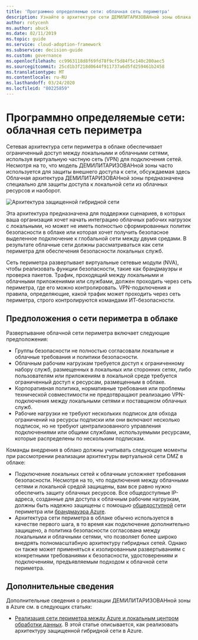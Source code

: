 ```yaml
---
title: 'Программно определяемые сети: облачная сеть периметра'
description: Узнайте о архитектуре сети ДЕМИЛИТАРИЗОВАНной зоны облака, которая обеспечивает ограниченный доступ между локальными и облачными сетями с помощью VPN.
author: rotycenh
ms.author: abuck
ms.date: 02/11/2019
ms.topic: guide
ms.service: cloud-adoption-framework
ms.subservice: decision-guide
ms.custom: governance
ms.openlocfilehash: cc9963118d8f69fd78f9cf5d84f5c140c200aec5
ms.sourcegitcommit: 25cd1b3f218d0644f911737a6d5fd259461b2458
ms.translationtype: MT
ms.contentlocale: ru-RU
ms.lasthandoff: 03/24/2020
ms.locfileid: "80225859"
---
```

# <a name="software-defined-networking-cloud-dmz"></a>Программно определяемые сети: облачная сеть периметра

Сетевая архитектура сети периметра в облаке обеспечивает ограниченный доступ между локальными и облачными сетями, используя виртуальную частную сеть (VPN) для подключения сетей. Несмотря на то, что модель ДЕМИЛИТАРИЗОВАНной зоны часто используется для защиты внешнего доступа к сети, обсуждаемая здесь Облачная архитектура ДЕМИЛИТАРИЗОВАНной зоны предназначена специально для защиты доступа к локальной сети из облачных ресурсов и наоборот.

![Архитектура защищенной гибридной сети](https://docs.microsoft.com/azure/architecture/reference-architectures/dmz/images/dmz-private.png)

Эта архитектура предназначена для поддержки сценариев, в которых ваша организация хочет начать интеграцию облачных рабочих нагрузок с локальными, но может не иметь полностью сформированных политик безопасности в облаке или которая хочет получить безопасное выделенное подключение к глобальной сети между двумя средами. В результате облачные сети должны рассматриваться как сети периметра для обеспечения безопасности локальных служб.

Сеть периметра развертывает виртуальные сетевые модули (NVA), чтобы реализовать функции безопасности, такие как брандмауэры и проверка пакетов. Трафик, проходящий между локальными и облачными приложениями или службами, должен проходить через сеть периметра, где его можно контролировать. VPN-подключения и правила, определяющие, какой трафик может проходить через сеть периметра, строго контролируются командами ИТ-безопасности.

## <a name="cloud-dmz-assumptions"></a>Предположения о сети периметра в облаке

Развертывание облачной сети периметра включает следующие предположения:

- Группы безопасности не полностью согласовали локальные и облачные требования и политики безопасности.
- Облачным рабочим нагрузкам требуется доступ к ограниченному набору служб, размещенных в локальных или сторонних сетях, либо пользователям или приложениям в локальной среде требуется ограниченный доступ к ресурсам, размещенным в облаке.
- Корпоративная политика, нормативные требования или проблемы технической совместимости не предотвращают реализацию VPN-подключения между локальными сетями и поставщиком облачных служб.
- Рабочие нагрузки не требуют нескольких подписок для обхода ограничений на ресурсы подписки или они включают несколько подписок, но не требуют централизованного управления подключениями или общими службами, используемыми ресурсами, которые распределены по нескольким подпискам.

Команды внедрения в облако должны учитывать следующие моменты при рассмотрении реализации архитектуры виртуальной сети DMZ в облаке:

- Подключение локальных сетей к облачным усложняет требования безопасности. Несмотря на то, что подключения между облачными сетями и локальной средой защищены, вам все равно нужно обеспечить защиту облачных ресурсов. Все общедоступные IP-адреса, созданные для доступа к облачным рабочим нагрузкам, должны быть надежно защищены с помощью [общедоступной](https://docs.microsoft.com/azure/architecture/reference-architectures/dmz/secure-vnet-dmz?toc=https://docs.microsoft.com/azure/cloud-adoption-framework/toc.json&bc=https://docs.microsoft.com/azure/cloud-adoption-framework/_bread/toc.json) сети периметра или [брандмауэра Azure](https://docs.microsoft.com/azure/firewall).
- Архитектура сети периметра в облаке обычно используется в качестве первого шага, в то время как подключение дополнительно защищено, а политика безопасности согласована между локальными и облачными сетями, что позволяет более широко внедрять полномасштабную архитектуру гибридных сетей. Однако он также может применяться к изолированным развертываниям с конкретными требованиями к безопасности, удостоверениям и подключениям, предъявляемым подходом к облачной сети периметра.

## <a name="learn-more"></a>Дополнительные сведения

Дополнительные сведения о реализации ДЕМИЛИТАРИЗОВАНной зоны в Azure см. в следующих статьях:

- [Реализация сети периметра между Azure и локальным центром обработки данных](https://docs.microsoft.com/azure/architecture/reference-architectures/dmz/secure-vnet-hybrid). В этой статье описывается, как реализовать архитектуру защищенной гибридной сети в Azure.
